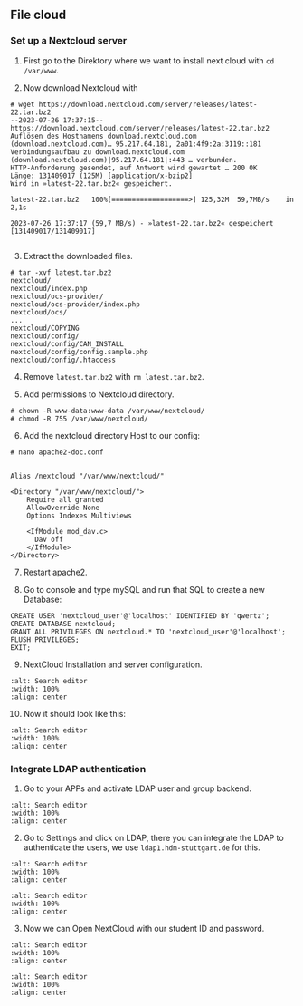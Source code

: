 ## File cloud 

### Set up a Nextcloud server

1. First go to the Direktory where we want to install next cloud with `cd /var/www`.

2. Now download Nextcloud with

```
# wget https://download.nextcloud.com/server/releases/latest-22.tar.bz2
--2023-07-26 17:37:15--  https://download.nextcloud.com/server/releases/latest-22.tar.bz2
Auflösen des Hostnamens download.nextcloud.com (download.nextcloud.com)… 95.217.64.181, 2a01:4f9:2a:3119::181
Verbindungsaufbau zu download.nextcloud.com (download.nextcloud.com)|95.217.64.181|:443 … verbunden.
HTTP-Anforderung gesendet, auf Antwort wird gewartet … 200 OK
Länge: 131409017 (125M) [application/x-bzip2]
Wird in »latest-22.tar.bz2« gespeichert.

latest-22.tar.bz2   100%[===================>] 125,32M  59,7MB/s    in 2,1s    

2023-07-26 17:37:17 (59,7 MB/s) - »latest-22.tar.bz2« gespeichert [131409017/131409017]


```
3. Extract the downloaded files.

```
# tar -xvf latest.tar.bz2
nextcloud/
nextcloud/index.php
nextcloud/ocs-provider/
nextcloud/ocs-provider/index.php
nextcloud/ocs/
...
nextcloud/COPYING
nextcloud/config/
nextcloud/config/CAN_INSTALL
nextcloud/config/config.sample.php
nextcloud/config/.htaccess
```

4. Remove `latest.tar.bz2` with `rm latest.tar.bz2`.


5. Add permissions to Nextcloud directory.
```
# chown -R www-data:www-data /var/www/nextcloud/
# chmod -R 755 /var/www/nextcloud/
```

6. Add the nextcloud directory Host to our config:

```
# nano apache2-doc.conf 


Alias /nextcloud "/var/www/nextcloud/"

<Directory "/var/www/nextcloud/">
    Require all granted 
    AllowOverride None 
    Options Indexes Multiviews

    <IfModule mod_dav.c>
      Dav off
    </IfModule> 
</Directory>
```

7. Restart apache2.

8. Go to console and type mySQL and run that SQL to create a new Database:

```
CREATE USER 'nextcloud_user'@'localhost' IDENTIFIED BY 'qwertz';
CREATE DATABASE nextcloud;
GRANT ALL PRIVILEGES ON nextcloud.* TO 'nextcloud_user'@'localhost';
FLUSH PRIVILEGES;
EXIT;
```
9. NextCloud Installation and server configuration.


```{image} ./images/nextcloud_01.png
:alt: Search editor
:width: 100%
:align: center
```


10. Now it should look like this:

```{image} ./images/nextcloud_02.png
:alt: Search editor
:width: 100%
:align: center
```

### Integrate LDAP authentication


1. Go to your APPs and activate LDAP user and group backend.

```{image} ./images/nextcloud_03.png
:alt: Search editor
:width: 100%
:align: center
```

2. Go to Settings and click on LDAP, there you can integrate the LDAP to authenticate the users, we use `ldap1.hdm-stuttgart.de` for this.

```{image} ./images/nextcloud_04.png
:alt: Search editor
:width: 100%
:align: center
```

```{image} ./images/nextcloud_05.png
:alt: Search editor
:width: 100%
:align: center
```

3. Now we can Open NextCloud with our student ID and password.


```{image} ./images/nextcloud_06.png
:alt: Search editor
:width: 100%
:align: center
```
```{image} ./images/nextcloud_07.png
:alt: Search editor
:width: 100%
:align: center
```

